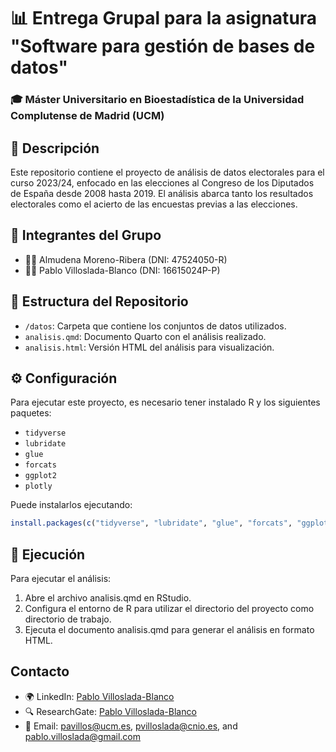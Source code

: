 # 📊 Entrega Grupal para la asignatura "Software para gestión de bases de datos"
### 🎓 Máster Universitario en Bioestadística de la Universidad Complutense de Madrid (UCM)

## 📝 Descripción

Este repositorio contiene el proyecto de análisis de datos electorales para el curso 2023/24, enfocado en las elecciones al Congreso de los Diputados de España desde 2008 hasta 2019. 
El análisis abarca tanto los resultados electorales como el acierto de las encuestas previas a las elecciones.

## 👥 Integrantes del Grupo

- 🙋‍♀️ Almudena Moreno-Ribera (DNI: 47524050-R)
- 🙋‍♂️ Pablo Villoslada-Blanco (DNI: 16615024P-P)

## 📁 Estructura del Repositorio

- `/datos`: Carpeta que contiene los conjuntos de datos utilizados.
- `analisis.qmd`: Documento Quarto con el análisis realizado.
- `analisis.html`: Versión HTML del análisis para visualización.

## ⚙️ Configuración

Para ejecutar este proyecto, es necesario tener instalado R y los siguientes paquetes:

- `tidyverse`
- `lubridate`
- `glue`
- `forcats`
- `ggplot2`
- `plotly`

Puede instalarlos ejecutando:

```R
install.packages(c("tidyverse", "lubridate", "glue", "forcats", "ggplot2", "plotly"))
```

## 🚀 Ejecución

Para ejecutar el análisis:
  1. Abre el archivo analisis.qmd en RStudio.
  2. Configura el entorno de R para utilizar el directorio del proyecto como directorio de trabajo.
  3. Ejecuta el documento analisis.qmd para generar el análisis en formato HTML.

## Contacto
- 🌍 LinkedIn: [Pablo Villoslada-Blanco](https://www.linkedin.com/in/pablo-villoslada-blanco-5a4b2316a/)
- 🔍 ResearchGate: [Pablo Villoslada-Blanco](https://www.researchgate.net/profile/Pablo-Villoslada-Blanco)
- 📧 Email: [pavillos@ucm.es](mailto:pavillos@ucm.es), [pvilloslada@cnio.es](mailto:pvilloslada@cnio.es), and [pablo.villoslada@gmail.com](mailto:pablo.villoslada@gmail.com)
